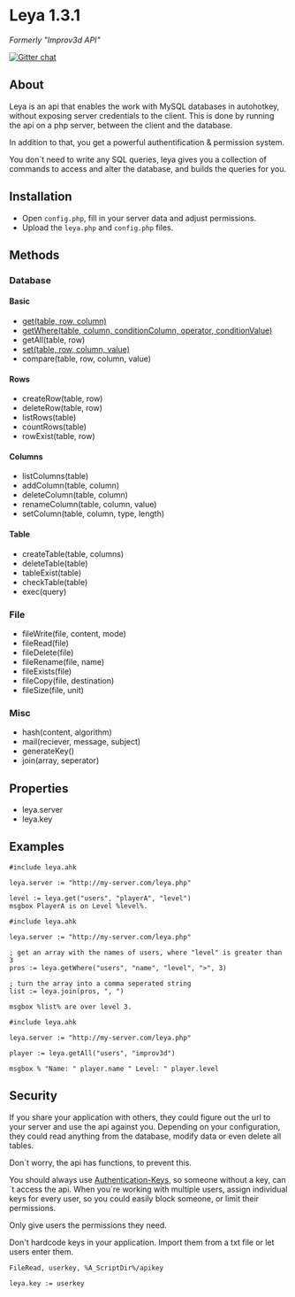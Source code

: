 # Leya 1.3.1
_Formerly "Improv3d API"_

[![Gitter chat](https://badges.gitter.im/Improv3d-API.png)](https://gitter.im/Improv3d-API/Lobby)
## About
Leya is an api that enables the work with MySQL databases in autohotkey, without exposing server credentials to the client. This is done by running the api on a php server, between the client and the database.

In addition to that, you get a powerful authentification & permission system.

You don´t need to write any SQL queries, leya gives you a collection of commands to access and alter the database, and builds the queries for you.

## Installation
- Open `config.php`, fill in your server data and adjust permissions.
- Upload the `leya.php` and `config.php` files.

## Methods
### Database
#### Basic
- [get(table, row, column)](https://github.com/kevgk/Leya/wiki/leya.get)
- [getWhere(table, column, conditionColumn, operator, conditionValue)](https://github.com/kevgk/Leya/wiki/leya.getWhere)
- getAll(table, row)
- [set(table, row, column, value)](https://github.com/kevgk/Leya/wiki/leya.set)
- compare(table, row, column, value)

#### Rows
- createRow(table, row)
- deleteRow(table, row)
- listRows(table)
- countRows(table)
- rowExist(table, row)

#### Columns
- listColumns(table)
- addColumn(table, column)
- deleteColumn(table, column)
- renameColumn(table, column, value)
- setColumn(table, column, type, length)

#### Table
- createTable(table, columns)
- deleteTable(table)
- tableExist(table)
- checkTable(table)
- exec(query)

### File
- fileWrite(file, content, mode)
- fileRead(file)
- fileDelete(file)
- fileRename(file, name)
- fileExists(file)
- fileCopy(file, destination)
- fileSize(file, unit)

### Misc
- hash(content, algorithm)
- mail(reciever, message, subject)
- generateKey()
- join(array, seperator)

## Properties
- leya.server
- leya.key

## Examples
```autohotkey
#include leya.ahk

leya.server := "http://my-server.com/leya.php"

level := leya.get("users", "playerA", "level")
msgbox PlayerA is on Level %level%.
```
```autohotkey
#include leya.ahk

leya.server := "http://my-server.com/leya.php"

; get an array with the names of users, where "level" is greater than 3
pros := leya.getWhere("users", "name", "level", ">", 3)

; turn the array into a comma seperated string
list := leya.join(pros, ", ")

msgbox %list% are over level 3.
```

```autohotkey
#include leya.ahk

leya.server := "http://my-server.com/leya.php"

player := leya.getAll("users", "improv3d")

msgbox % "Name: " player.name " Level: " player.level
```

## Security
If you share your application with others, they could figure out the url to your server and use the api against you. Depending on your configuration, they could read anything from the database, modify data or even delete all tables.

Don´t worry, the api has functions, to prevent this.

You should always use [Authentication-Keys](https://github.com/kevgk/leya/wiki/Authentification-Keys), so someone without a key, can´t access the api. When you´re working with multiple users, assign individual keys for every user, so you could easily block someone, or limit their permissions.

Only give users the permissions they need.

Don't hardcode keys in your application. Import them from a txt file or let users enter them.

```autohotkey
FileRead, userkey, %A_ScriptDir%/apikey

leya.key := userkey
```
